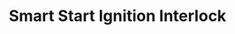 ---
title: "Smart Start Ignition Interlock"
url: /gilbert/smart-start-ignition-interlock/
shop: Autoteile
---